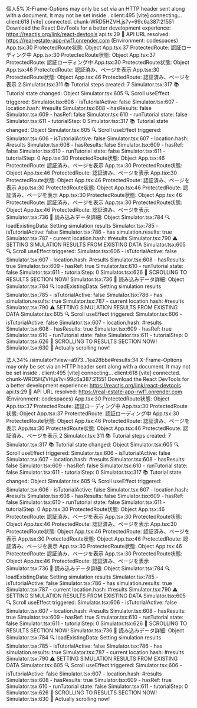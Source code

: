 個人5%
X-Frame-Options may only be set via an HTTP header sent along with a document. It may not be set inside <meta>.
client:495 [vite] connecting...
client:618 [vite] connected.
chunk-WRD5HZVH.js?v=99c6a387:21551 Download the React DevTools for a better development experience: https://reactjs.org/link/react-devtools
api.ts:29 🔧 API URL resolved: https://real-estate-app-rwf1.onrender.com (Environment: codespaces)
App.tsx:30 ProtectedRoute状態: 
Object
App.tsx:37 ProtectedRoute: 認証ローディング中
App.tsx:30 ProtectedRoute状態: 
Object
App.tsx:37 ProtectedRoute: 認証ローディング中
App.tsx:30 ProtectedRoute状態: 
Object
App.tsx:46 ProtectedRoute: 認証済み、ページを表示
App.tsx:30 ProtectedRoute状態: 
Object
App.tsx:46 ProtectedRoute: 認証済み、ページを表示
2
Simulator.tsx:311 📚 Tutorial steps created: 7
Simulator.tsx:317 📚 Tutorial state changed: 
Object
Simulator.tsx:605 🔍 Scroll useEffect triggered:
Simulator.tsx:606   - isTutorialActive: false
Simulator.tsx:607   - location.hash: #results
Simulator.tsx:608   - hasResults: false
Simulator.tsx:609   - hasRef: false
Simulator.tsx:610   - runTutorial state: false
Simulator.tsx:611   - tutorialStep: 0
Simulator.tsx:317 📚 Tutorial state changed: 
Object
Simulator.tsx:605 🔍 Scroll useEffect triggered:
Simulator.tsx:606   - isTutorialActive: false
Simulator.tsx:607   - location.hash: #results
Simulator.tsx:608   - hasResults: false
Simulator.tsx:609   - hasRef: false
Simulator.tsx:610   - runTutorial state: false
Simulator.tsx:611   - tutorialStep: 0
App.tsx:30 ProtectedRoute状態: 
Object
App.tsx:46 ProtectedRoute: 認証済み、ページを表示
App.tsx:30 ProtectedRoute状態: 
Object
App.tsx:46 ProtectedRoute: 認証済み、ページを表示
App.tsx:30 ProtectedRoute状態: 
Object
App.tsx:46 ProtectedRoute: 認証済み、ページを表示
App.tsx:30 ProtectedRoute状態: 
Object
App.tsx:46 ProtectedRoute: 認証済み、ページを表示
App.tsx:30 ProtectedRoute状態: 
Object
App.tsx:46 ProtectedRoute: 認証済み、ページを表示
App.tsx:30 ProtectedRoute状態: 
Object
App.tsx:46 ProtectedRoute: 認証済み、ページを表示
Simulator.tsx:736 📖 読み込みデータ詳細: 
Object
Simulator.tsx:784 🔍 loadExistingData: Setting simulation results
Simulator.tsx:785   - isTutorialActive: false
Simulator.tsx:786   - has simulation.results: true
Simulator.tsx:787   - current location.hash: #results
Simulator.tsx:790 ⚠️ SETTING SIMULATION RESULTS FROM EXISTING DATA
Simulator.tsx:605 🔍 Scroll useEffect triggered:
Simulator.tsx:606   - isTutorialActive: false
Simulator.tsx:607   - location.hash: #results
Simulator.tsx:608   - hasResults: true
Simulator.tsx:609   - hasRef: true
Simulator.tsx:610   - runTutorial state: false
Simulator.tsx:611   - tutorialStep: 0
Simulator.tsx:626 📍 SCROLLING TO RESULTS SECTION NOW!
Simulator.tsx:736 📖 読み込みデータ詳細: 
Object
Simulator.tsx:784 🔍 loadExistingData: Setting simulation results
Simulator.tsx:785   - isTutorialActive: false
Simulator.tsx:786   - has simulation.results: true
Simulator.tsx:787   - current location.hash: #results
Simulator.tsx:790 ⚠️ SETTING SIMULATION RESULTS FROM EXISTING DATA
Simulator.tsx:605 🔍 Scroll useEffect triggered:
Simulator.tsx:606   - isTutorialActive: false
Simulator.tsx:607   - location.hash: #results
Simulator.tsx:608   - hasResults: true
Simulator.tsx:609   - hasRef: true
Simulator.tsx:610   - runTutorial state: false
Simulator.tsx:611   - tutorialStep: 0
Simulator.tsx:626 📍 SCROLLING TO RESULTS SECTION NOW!
Simulator.tsx:630 📍 Actually scrolling now!
﻿

法人34%
/simulator?view=a973…1ea28bbe#results:34 X-Frame-Options may only be set via an HTTP header sent along with a document. It may not be set inside <meta>.
client:495 [vite] connecting...
client:618 [vite] connected.
chunk-WRD5HZVH.js?v=99c6a387:21551 Download the React DevTools for a better development experience: https://reactjs.org/link/react-devtools
api.ts:29 🔧 API URL resolved: https://real-estate-app-rwf1.onrender.com (Environment: codespaces)
App.tsx:30 ProtectedRoute状態: 
Object
App.tsx:37 ProtectedRoute: 認証ローディング中
App.tsx:30 ProtectedRoute状態: 
Object
App.tsx:37 ProtectedRoute: 認証ローディング中
App.tsx:30 ProtectedRoute状態: 
Object
App.tsx:46 ProtectedRoute: 認証済み、ページを表示
App.tsx:30 ProtectedRoute状態: 
Object
App.tsx:46 ProtectedRoute: 認証済み、ページを表示
2
Simulator.tsx:311 📚 Tutorial steps created: 7
Simulator.tsx:317 📚 Tutorial state changed: 
Object
Simulator.tsx:605 🔍 Scroll useEffect triggered:
Simulator.tsx:606   - isTutorialActive: false
Simulator.tsx:607   - location.hash: #results
Simulator.tsx:608   - hasResults: false
Simulator.tsx:609   - hasRef: false
Simulator.tsx:610   - runTutorial state: false
Simulator.tsx:611   - tutorialStep: 0
Simulator.tsx:317 📚 Tutorial state changed: 
Object
Simulator.tsx:605 🔍 Scroll useEffect triggered:
Simulator.tsx:606   - isTutorialActive: false
Simulator.tsx:607   - location.hash: #results
Simulator.tsx:608   - hasResults: false
Simulator.tsx:609   - hasRef: false
Simulator.tsx:610   - runTutorial state: false
Simulator.tsx:611   - tutorialStep: 0
App.tsx:30 ProtectedRoute状態: 
Object
App.tsx:46 ProtectedRoute: 認証済み、ページを表示
App.tsx:30 ProtectedRoute状態: 
Object
App.tsx:46 ProtectedRoute: 認証済み、ページを表示
App.tsx:30 ProtectedRoute状態: 
Object
App.tsx:46 ProtectedRoute: 認証済み、ページを表示
App.tsx:30 ProtectedRoute状態: 
Object
App.tsx:46 ProtectedRoute: 認証済み、ページを表示
App.tsx:30 ProtectedRoute状態: 
Object
App.tsx:46 ProtectedRoute: 認証済み、ページを表示
App.tsx:30 ProtectedRoute状態: 
Object
App.tsx:46 ProtectedRoute: 認証済み、ページを表示
Simulator.tsx:736 📖 読み込みデータ詳細: 
Object
Simulator.tsx:784 🔍 loadExistingData: Setting simulation results
Simulator.tsx:785   - isTutorialActive: false
Simulator.tsx:786   - has simulation.results: true
Simulator.tsx:787   - current location.hash: #results
Simulator.tsx:790 ⚠️ SETTING SIMULATION RESULTS FROM EXISTING DATA
Simulator.tsx:605 🔍 Scroll useEffect triggered:
Simulator.tsx:606   - isTutorialActive: false
Simulator.tsx:607   - location.hash: #results
Simulator.tsx:608   - hasResults: true
Simulator.tsx:609   - hasRef: true
Simulator.tsx:610   - runTutorial state: false
Simulator.tsx:611   - tutorialStep: 0
Simulator.tsx:626 📍 SCROLLING TO RESULTS SECTION NOW!
Simulator.tsx:736 📖 読み込みデータ詳細: 
Object
Simulator.tsx:784 🔍 loadExistingData: Setting simulation results
Simulator.tsx:785   - isTutorialActive: false
Simulator.tsx:786   - has simulation.results: true
Simulator.tsx:787   - current location.hash: #results
Simulator.tsx:790 ⚠️ SETTING SIMULATION RESULTS FROM EXISTING DATA
Simulator.tsx:605 🔍 Scroll useEffect triggered:
Simulator.tsx:606   - isTutorialActive: false
Simulator.tsx:607   - location.hash: #results
Simulator.tsx:608   - hasResults: true
Simulator.tsx:609   - hasRef: true
Simulator.tsx:610   - runTutorial state: false
Simulator.tsx:611   - tutorialStep: 0
Simulator.tsx:626 📍 SCROLLING TO RESULTS SECTION NOW!
Simulator.tsx:630 📍 Actually scrolling now!
﻿
